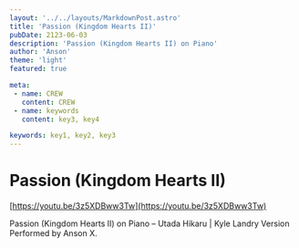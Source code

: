 ```yaml
---
layout: '../../layouts/MarkdownPost.astro'
title: 'Passion (Kingdom Hearts II)'
pubDate: 2123-06-03
description: 'Passion (Kingdom Hearts II) on Piano'
author: 'Anson'
theme: 'light'
featured: true

meta:
 - name: CREW
   content: CREW
 - name: keywords
   content: key3, key4

keywords: key1, key2, key3
---
```


# Passion (Kingdom Hearts II)

[https://youtu.be/3z5XDBww3Tw](https://youtu.be/3z5XDBww3Tw)

Passion (Kingdom Hearts II) on Piano – Utada Hikaru | Kyle Landry Version
Performed by Anson X.
